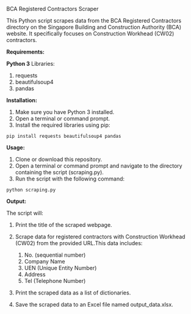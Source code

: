 BCA Registered Contractors Scraper

This Python script scrapes data from the BCA Registered Contractors directory on the Singapore Building and Construction Authority (BCA) website. It specifically focuses on Construction Workhead (CW02) contractors.

**Requirements:**

**Python 3**
Libraries:
1. requests
2. beautifulsoup4
3. pandas

**Installation:**

1. Make sure you have Python 3 installed.
2. Open a terminal or command prompt.
3. Install the required libraries using pip:

```
pip install requests beautifulsoup4 pandas
```

**Usage:**

1. Clone or download this repository.
2. Open a terminal or command prompt and navigate to the directory containing the script (scraping.py).   
3. Run the script with the following command:

```
python scraping.py
```

**Output:**

The script will:

1. Print the title of the scraped webpage.
2. Scrape data for registered contractors with Construction Workhead (CW02) from the provided URL.This data includes:

    1. No. (sequential number)
    2. Company Name
    3. UEN (Unique Entity Number)
    4. Address
    5. Tel (Telephone Number)

3. Print the scraped data as a list of dictionaries.
4. Save the scraped data to an Excel file named output_data.xlsx.
